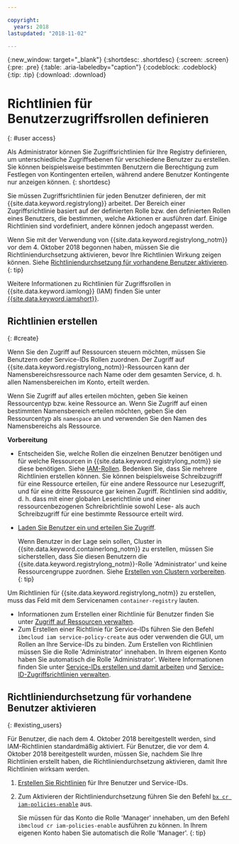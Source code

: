 ```yaml
---

copyright:
  years: 2018
lastupdated: "2018-11-02"

---
```


{:new_window: target="_blank"}
{:shortdesc: .shortdesc}
{:screen: .screen}
{:pre: .pre}
{:table: .aria-labeledby="caption"}
{:codeblock: .codeblock}
{:tip: .tip}
{:download: .download}

# Richtlinien für Benutzerzugriffsrollen definieren
{: #user access}

Als Administrator können Sie Zugriffsrichtlinien für Ihre Registry definieren, um unterschiedliche Zugriffsebenen für verschiedene Benutzer zu erstellen. Sie können beispielsweise bestimmten Benutzern die Berechtigung zum Festlegen von Kontingenten erteilen, während andere Benutzer Kontingente nur anzeigen können.
{: shortdesc}

Sie müssen Zugriffsrichtlinien für jeden Benutzer definieren, der mit {{site.data.keyword.registrylong}} arbeitet. Der Bereich einer Zugriffsrichtlinie basiert auf der definierten Rolle bzw. den definierten Rollen eines Benutzers, die bestimmen, welche Aktionen er ausführen darf. Einige Richtlinien sind vordefiniert, andere können jedoch angepasst werden. 

Wenn Sie mit der Verwendung von {{site.data.keyword.registrylong_notm}} vor dem 4. Oktober 2018 begonnen haben, müssen Sie die Richtliniendurchsetzung aktivieren, bevor Ihre Richtlinien Wirkung zeigen können. Siehe [Richtliniendurchsetzung für vorhandene Benutzer aktivieren](#existing_users).
{: tip}

Weitere Informationen zu Richtlinien für Zugriffsrollen in {{site.data.keyword.iamlong}} (IAM) finden Sie unter [{{site.data.keyword.iamshort}}](/docs/iam/index.html#iamoverview). 

## Richtlinien erstellen
{: #create}

Wenn Sie den Zugriff auf Ressourcen steuern möchten, müssen Sie Benutzern oder Service-IDs Rollen zuordnen. Der Zugriff auf {{site.data.keyword.registrylong_notm}}-Ressourcen kann der Namensbereichsressource nach Name oder dem gesamten Service, d. h. allen Namensbereichen im Konto, erteilt werden. 

Wenn Sie Zugriff auf alles erteilen möchten, geben Sie keinen Ressourcentyp bzw. keine Ressource an. Wenn Sie Zugriff auf einen bestimmten Namensbereich erteilen möchten, geben Sie den Ressourcentyp als `namespace` an und verwenden Sie den Namen des Namensbereichs als Ressource. 

**Vorbereitung**

- Entscheiden Sie, welche Rollen die einzelnen Benutzer benötigen und für welche Ressourcen in {{site.data.keyword.registrylong_notm}} sie diese benötigen. Siehe [IAM-Rollen](/docs/services/Registry/iam.html#iam). Bedenken Sie, dass Sie mehrere Richtlinien erstellen können. Sie können beispielsweise Schreibzugriff für eine Ressource erteilen, für eine andere Ressource nur Lesezugriff, und für eine dritte Ressource gar keinen Zugriff. Richtlinien sind additiv, d. h. dass mit einer globalen Leserichtlinie und einer ressourcenbezogenen Schreibrichtlinie sowohl Lese- als auch Schreibzugriff für eine bestimmte Ressource erteilt wird. 

- [Laden Sie Benutzer ein und erteilen Sie Zugriff](/docs/iam/iamuserinv.html#iamuserinv).  

  Wenn Benutzer in der Lage sein sollen, Cluster in {{site.data.keyword.containerlong_notm}} zu erstellen, müssen Sie sicherstellen, dass Sie diesen Benutzern die {{site.data.keyword.registrylong_notm}}-Rolle 'Administrator' und keine Ressourcengruppe zuordnen. Siehe [Erstellen von Clustern vorbereiten](/docs/containers/cs_clusters.html#cluster_prepare). {: tip}

Um Richtlinien für {{site.data.keyword.registrylong_notm}} zu erstellen, muss das Feld mit dem Servicenamen `container-registry` lauten. 

* Informationen zum Erstellen einer Richtlinie für Benutzer finden Sie unter [Zugriff auf Ressourcen verwalten](/docs/iam/mngiam.html#iammanidaccser). 
* Zum Erstellen einer Richtlinie für Service-IDs führen Sie den Befehl `ibmcloud iam service-policy-create` aus oder verwenden die GUI, um Rollen an Ihre Service-IDs zu binden. Zum Erstellen von Richtlinien müssen Sie die Rolle 'Administrator' innehaben. In Ihrem eigenen Konto haben Sie automatisch die Rolle 'Administrator'. Weitere Informationen finden Sie unter [Service-IDs erstellen und damit arbeiten](/docs/iam/serviceid.html#serviceids) und [Service-ID-Zugriffsrichtlinien verwalten](/docs/iam/serviceidaccess.html#serviceidpolicy). 

## Richtliniendurchsetzung für vorhandene Benutzer aktivieren
{: #existing_users}

Für Benutzer, die nach dem 4. Oktober 2018 bereitgestellt werden, sind IAM-Richtlinien standardmäßig aktiviert. Für Benutzer, die vor dem 4. Oktober 2018 bereitgestellt wurden, müssen Sie, nachdem Sie Ihre Richtlinien erstellt haben, die Richtliniendurchsetzung aktivieren, damit Ihre Richtlinien wirksam werden. 

1. [Erstellen Sie Richtlinien](#create) für Ihre Benutzer und Service-IDs. 

2. Zum Aktivieren der Richtliniendurchsetzung führen Sie den Befehl [`bx cr iam-policies-enable`](/docs/services/Registry/registry_cli.html#bx_cr_iam_policies_enable) aus. 

    Sie müssen für das Konto die Rolle 'Manager' innehaben, um den Befehl `ibmcloud cr iam-policies-enable` ausführen zu können. In Ihrem eigenen Konto haben Sie automatisch die Rolle 'Manager'. {: tip}
